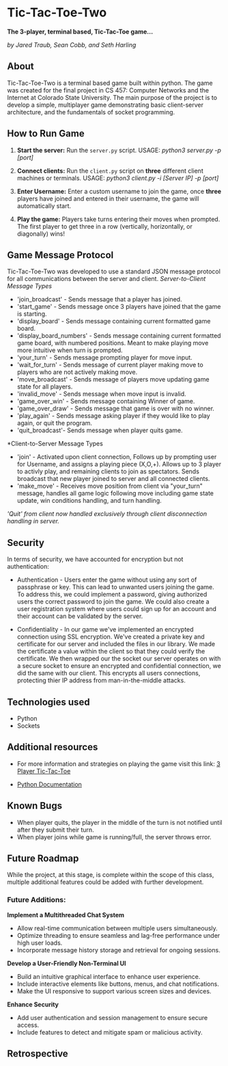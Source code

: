 # Tic-Tac-Toe-Two

**The 3-player, terminal based, Tic-Tac-Toe game...**

_by Jared Traub, Sean Cobb, and Seth Harling_

## About

Tic-Tac-Toe-Two is a terminal based game built within python. The game was created for the final project in CS 457: Computer Networks and the Internet at Colorado State University. The main purpose of the project is to develop a simple, multiplayer game demonstrating basic client-server architecture, and the fundamentals of socket programming.

## How to Run Game

1.  **Start the server:** Run the `server.py` script. USAGE: _python3 server.py -p [port]_

2.  **Connect clients:** Run the `client.py` script on **three** different client machines or terminals. USAGE: _python3 client.py -i [Server IP] -p [port]_

3.  **Enter Username:** Enter a custom username to join the game, once **three** players have joined and entered in their username, the game will automatically start.

4.  **Play the game:** Players take turns entering their moves when prompted. The first player to get three in a row (vertically, horizontally, or diagonally) wins!

## Game Message Protocol

Tic-Tac-Toe-Two was developed to use a standard JSON message protocol for all communications between the server and client.
*Server-to-Client Message Types*
- 'join_broadcast' - Sends message that a player has joined.
- 'start_game' - Sends message once 3 players have joined that the game is starting.
- 'display_board' - Sends message containing current formatted game board.
- 'display_board_numbers' - Sends message containing current formatted game board, with numbered positions. Meant to make playing move more intuitive when turn is prompted.
- 'your_turn' - Sends message prompting player for move input.
- 'wait_for_turn' - Sends message of current player making move to players who are not actively making move.
- 'move_broadcast' - Sends message of players move updating game state for all players.
- 'invalid_move' - Sends message when move input is invalid.
- 'game_over_win' - Sends message containing Winner of game.
- 'game_over_draw' - Sends message that game is over with no winner.
- 'play_again' - Sends message asking player if they would like to play again, or quit the program.
- 'quit_broadcast'- Sends message when player quits game.

*Client-to-Server Message Types
- 'join' - Activated upon client connection, Follows up by prompting user for Username, and assigns a playing piece (X,O,+). Allows up to 3 player to activly play, and remaining clients to join as spectators. Sends broadcast that new player joined to server and all connected clients.
- 'make_move' - Receives move position from client via "your_turn" message, handles all game logic following move including game state update, win conditions handling, and turn handling.

*'Quit' from client now handled exclusively through client disconnection handling in server.*

## Security

In terms of security, we have accounted for encryption but not authentication:

- Authentication - Users enter the game without using any sort of passphrase or key. This can lead to unwanted users joining the game. To address this, we could implement
  a password, giving authorized users the correct password to join the game. We could also create a user registration system where users could sign up for an account and their account can be validated by the server.

- Confidentiality - In our game we've implemented an encrypted connection using SSL encryption. We've created a private key and certificate for our server and included the files in our library. We made the certificate a value within the client so that they could verify the certificate. We then wrapped our the socket our server operates on with a secure socket to ensure an encrypted and confidential connection, we did the same with our client. This encrypts all users connections, protecting thier IP address from man-in-the-middle attacks.

## Technologies used

- Python
- Sockets

## Additional resources

- For more information and strategies on playing the game visit this link: [3 Player Tic-Tac-Toe](https://tictactoefree.com/tips/3-player-tic-tac-toe)

- [Python Documentation](https://docs.python.org/3/)
## Known Bugs
- When player quits, the player in the middle of the turn is not notified until after they submit their turn.
- When player joins while game is running/full, the server throws error.

## Future Roadmap

While the project, at this stage, is complete within the scope of this class, multiple additional features could be added with further development.
### Future Additions:
**Implement a Multithreaded Chat System**

- Allow real-time communication between multiple users simultaneously.
- Optimize threading to ensure seamless and lag-free performance under high user loads.
- Incorporate message history storage and retrieval for ongoing sessions.

**Develop a User-Friendly Non-Terminal UI**

- Build an intuitive graphical interface to enhance user experience.
- Include interactive elements like buttons, menus, and chat notifications.
- Make the UI responsive to support various screen sizes and devices.

**Enhance Security**
- Add user authentication and session management to ensure secure access.
- Include features to detect and mitigate spam or malicious activity.
## Retrospective
